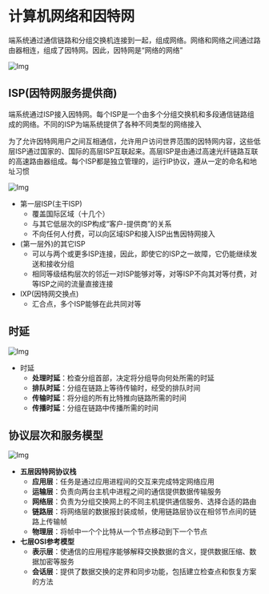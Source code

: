 # 计算机网络和因特网

端系统通过通信链路和分组交换机连接到一起，组成网络。网络和网络之间通过路由器相连，组成了因特网。因此，因特网是“网络的网络”

![Img](https://cdn.jsdelivr.net/gh/zhangyufeng0123/ImageHosting/img/yank-note-picgo-img-20230530231651.png)

## ISP(因特网服务提供商)

端系统通过ISP接入因特网。每个ISP是一个由多个分组交换机和多段通信链路组成的网络。不同的ISP为端系统提供了各种不同类型的网络接入

为了允许因特网用户之间互相通信，允许用户访问世界范围的因特网内容，这些低层ISP通过国家的、国际的高层ISP互联起来。高层ISP是由通过高速光纤链路互联的高速路由器组成。每个ISP都是独立管理的，运行IP协议，遵从一定的命名和地址习惯

![Img](https://cdn.jsdelivr.net/gh/zhangyufeng0123/ImageHosting/img/yank-note-picgo-img-20230530231747.png)

- 第一层ISP(主干ISP)
    - 覆盖国际区域（十几个）
    - 与其它低层次的ISP构成“客户-提供商”的关系
    - 不向任何人付费，可以向区域ISP和接入ISP出售因特网接入
- (第一层外)的其它ISP
    - 可以与两个或更多ISP连接，因此，即使它的ISP之一故障，它仍能继续发送和接收分组
    - 相同等级结构层次的邻近一对ISP能够对等，对等ISP不向其对等付费，对等ISP之间的流量直接连接
- IXP(因特网交换点)
    - 汇合点，多个ISP能够在此共同对等

## 时延

![Img](https://cdn.jsdelivr.net/gh/zhangyufeng0123/ImageHosting/img/yank-note-picgo-img-20230530231912.png)

- 时延
    - **处理时延**：检查分组首部，决定将分组导向何处所需的时延
    - **排队时延**：分组在链路上等待传输时，经受的排队时间
    - **传输时延**：将分组的所有比特推向链路所需的时间
    - **传播时延**：分组在链路中传播所需的时间

## 协议层次和服务模型

![Img](https://cdn.jsdelivr.net/gh/zhangyufeng0123/ImageHosting/img/yank-note-picgo-img-20230530232007.png)

- **五层因特网协议栈**
    - **应用层**：任务是通过应用进程间的交互来完成特定网络应用
    - **运输层**：负责向两台主机中进程之间的通信提供数据传输服务
    - **网络层**：负责为分组交换网上的不同主机提供通信服务、选择合适的路由
    - **链路层**：将网络层的数据报封装成帧，使用链路层协议在相邻节点间的链路上传输帧
    - **物理层**：将帧中一个个比特从一个节点移动到下一个节点
- **七层OSI参考模型**
    - **表示层**：使通信的应用程序能够解释交换数据的含义，提供数据压缩、数据加密等服务
    - **会话层**：提供了数据交换的定界和同步功能，包括建立检查点和恢复方案的方法
